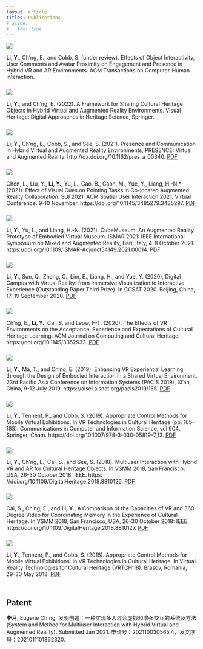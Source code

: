 ```yaml
---
layout: article
titles: Publications
# aside:
#   toc: true
---
```



<div class="item" style="padding-bottom:10px">
  <div class="item__image">
    <img class="image image--sm shadow" src="/assets/publications/publication-tochi.png"/>
  </div>
  <div class="item__content">
    <div class="item__description">
      <p><b>Li, Y.</b>, Ch’ng, E., and Cobb, S. (under review). Effects of Object Interactivity, User Comments and Avatar Proximity on Engagement and Presence in Hybrid VR and AR Environments. ACM Transactions on Computer-Human Interaction.</p>
    </div>
  </div>
</div>


<div class="item" style="padding-bottom:10px">
  <div class="item__image">
    <img class="image image--sm shadow" src="/assets/publications/publication-bookchapter.png"/>
  </div>
  <div class="item__content">
    <div class="item__description">
      <p><b>Li, Y.</b>, and Ch’ng, E. (2022). A Framework for Sharing Cultural Heritage Objects in Hybrid Virtual and Augmented Reality Environments. Visual Heritage: Digital Approaches in Heritage Science, Springer.</p>
    </div>
  </div>
</div>


<div class="item" style="padding-bottom:10px">
  <div class="item__image">
    <img class="image image--sm shadow" src="/assets/publications/publication-21-presence.png"/>
  </div>
  <div class="item__content">
    <div class="item__description">
      <p><b>Li, Y.</b>, Ch’ng, E., Cobb, S., and See, S. (2021). Presence and Communication in Hybrid Virtual and Augmented Reality Environments, PRESENCE: Virtual and Augmented Reality. http://dx.doi.org/10.1162/pres_a_00340.
      <a class="button button--success button--pill button--xs" href="https://www.researchgate.net/publication/354973645_Presence_and_Communication_in_Hybrid_Virtual_and_Augmented_Reality_Environments">PDF</a>
      </p>
    </div>
  </div>
</div>

<div class="item" style="padding-bottom:10px">
  <div class="item__image">
    <img class="image image--sm shadow" src="/assets/publications/publication-21-sui.png"/>
  </div>
  <div class="item__content">
    <div class="item__description">
      <p>Chen, L., Liu, Y., <b>Li, Y.</b>, Yu, L., Gao, B., Caon, M., Yue, Y., Liang, H.-N.* (2021). Effect of Visual Cues on Pointing Tasks in Co-located Augmented Reality Collaboration. SUI 2021: ACM Spatial User Interaction 2021. Virtual Conference. 9-10 November. https://doi.org/10.1145/3485279.3485297.
      <a class="button button--success button--pill button--xs" href="https://www.researchgate.net/publication/356065945_Effect_of_Visual_Cues_on_Pointing_Tasks_in_Co-located_Augmented_Reality_Collaboration">PDF</a>
      </p>
    </div>
  </div>
</div>


<div class="item" style="padding-bottom:10px">
  <div class="item__image">
    <img class="image image--sm shadow" src="/assets/publications/publication-21-ismar.png"/>
  </div>
  <div class="item__content">
    <div class="item__description">
      <p><b>Li, Y.</b>, Yu, L., and Liang, H.-N. (2021). CubeMuseum: An Augmented Reality Prototype of Embodied Virtual Museum. ISMAR 2021: IEEE International Symposium on Mixed and Augmented Reality, Bari, Italy, 4-8 October 2021. https://doi.org/10.1109/ISMAR-Adjunct54149.2021.00014.
      <a class="button button--success button--pill button--xs" href="https://www.researchgate.net/publication/355042157_CubeMuseum_An_Augmented_Reality_Prototype_of_Embodied_Virtual_Museum">PDF</a>
    </p>
    </div>
  </div>
</div>


<div class="item" style="padding-bottom:10px">
  <div class="item__image">
    <img class="image image--sm shadow" src="/assets/publications/publication-20-ccsat.png"/>
  </div>
  <div class="item__content">
    <div class="item__description">
      <p><b>Li, Y.</b>, Sun, Q., Zhang, C., Lim, E., Liang, H., and Yue, Y. (2020), Digital Campus with Virtual Reality: from Immersive Visualization to Interactive Experience (Outstanding Paper Third Prize). In CCSAT 2020. Beijing, China, 17-19 September 2020.
      <a class="button button--success button--pill button--xs" href="https://www.researchgate.net/publication/344780928_Digital_Campus_with_Virtual_Reality_from_Immersive_Visualization_to_Interactive_Experience">PDF</a>
      </p>
    </div>
  </div>
</div>

<div class="item" style="padding-bottom:10px">
  <div class="item__image">
    <img class="image image--sm shadow" src="/assets/publications/publication-20-jocch.png"/>
  </div>
  <div class="item__content">
    <div class="item__description">
      <p>Ch’ng, E., <b>Li, Y.</b>, Cai, S. and Leow, F-T. (2020). The Effects of VR Environments on the Acceptance, Experience and Expectations of Cultural Heritage Learning. ACM Journal on Computing and Cultural Heritage. https://doi.org/10.1145/3352933.
      <a class="button button--success button--pill button--xs" href="https://www.researchgate.net/publication/335527826_The_Effects_of_VR_Environments_on_the_Acceptance_Experience_and_Expectations_of_Cultural_Heritage_Learning">PDF</a>
      </p>
    </div>
  </div>
</div>

<div class="item" style="padding-bottom:10px">
  <div class="item__image">
    <img class="image image--sm shadow" src="/assets/publications/publication-19-pacis.png"/>
  </div>
  <div class="item__content">
    <div class="item__description">
      <p><b>Li, Y.</b>, Ma, T., and Ch’ng, E. (2019). Enhancing VR Experiential Learning through the Design of Embodied Interaction in a Shared Virtual Environment. 23rd Pacific Asia Conference on Information Systems (PACIS 2019), Xi’an, China, 9-12 July 2019. https://aisel.aisnet.org/pacis2019/185.
      <a class="button button--success button--pill button--xs" href="https://www.researchgate.net/publication/335527592_Enhancing_VR_Experiential_Learning_through_the_Design_of_Embodied_Interaction_in_a_Shared_Virtual_Environment">PDF</a>
      </p>
    </div>
  </div>
</div>

<div class="item" style="padding-bottom:10px">
  <div class="item__image">
    <img class="image image--sm shadow" src="/assets/publications/publication-19-appropriate.png"/>
  </div>
  <div class="item__content">
    <div class="item__description">
      <p><b>Li, Y.</b>, Tennent, P., and Cobb, S. (2019). Appropriate Control Methods for Mobile Virtual Exhibitions. In VR Technologies in Cultural Heritage (pp. 165–183). Communications in Computer and Information Science, vol 904. Springer, Cham. https://doi.org/10.1007/978-3-030-05819-7_13.
      <a class="button button--success button--pill button--xs" href="https://www.researchgate.net/publication/329603560_Appropriate_Control_Methods_for_Mobile_Virtual_Exhibitions_First_International_Conference_VRTCH_2018_Brasov_Romania_May_29-30_2018_Revised_Selected_Papers">PDF</a>
      </p>
    </div>
  </div>
</div>

<div class="item" style="padding-bottom:10px">
  <div class="item__image">
    <img class="image image--sm shadow" src="/assets/publications/publication-18-micho.png"/>
  </div>
  <div class="item__content">
    <div class="item__description">
      <p><b>Li, Y.</b>, Ch’ng, E., Cai, S., and See, S. (2018). Multiuser Interaction with Hybrid VR and AR for Cultural Heritage Objects. In VSMM 2018, San Francisco, USA, 26-30 October 2018: IEEE. https: //doi.org/10.1109/DigitalHeritage.2018.8810126.
      <a class="button button--success button--pill button--xs" href="https://www.researchgate.net/publication/326983773_Multiuser_Interaction_with_Hybrid_VR_and_AR_for_Cultural_Heritage_Objects">PDF</a>
      </p>
    </div>
  </div>
</div>

<div class="item" style="padding-bottom:10px">
  <div class="item__image">
    <img class="image image--sm shadow" src="/assets/publications/publication-18-360vr.png"/>
  </div>
  <div class="item__content">
    <div class="item__description">
      <p>Cai, S., Ch’ng, E., and <b>Li, Y.</b>, A Comparison of the Capacities of VR and 360-Degree Video for Coordinating Memory in the Experience of Cultural Heritage. In VSMM 2018, San Francisco, USA, 26-30 October 2018: IEEE. https://doi.org/10.1109/DigitalHeritage.2018.8810127.
      <a class="button button--success button--pill button--xs" href="https://www.researchgate.net/publication/327592428_A_Comparison_of_the_Capacities_of_VR_and_360-Degree_Video_for_Coordinating_Memory_in_the_Experience_of_Cultural_Heritage">PDF</a>
      </p>
    </div>
  </div>
</div>

<div class="item" style="padding-bottom:10px">
  <div class="item__image">
    <img class="image image--sm shadow" src="/assets/publications/publication-18-vrtch.png"/>
  </div>
  <div class="item__content">
    <div class="item__description">
      <p><b>Li, Y.</b>, Tennent, P., and Cobb, S. (2018). Appropriate Control Methods for Mobile Virtual Exhibitions. In VR Technologies in Cultural Heritage. In Virtual Reality Technologies for Cultural Heritage (VRTCH’18). Brasov, Romania, 29-30 May 2018.
      <a class="button button--success button--pill button--xs" href="https://www.researchgate.net/publication/329603560_Appropriate_Control_Methods_for_Mobile_Virtual_Exhibitions_First_International_Conference_VRTCH_2018_Brasov_Romania_May_29-30_2018_Revised_Selected_Papers">PDF</a>
      </p>
    </div>
  </div>
</div>


<!--
1. **Li Y.**, Ch’ng E., and Cobb S. (submitted). Effects of Object Interactivity, User Comments and Avatar Proximity on Engagement and Presence in Hybrid VR and AR Environments. International Journal of Human-Computer Studies.
2. **Li Y.**, Ch’ng E., Cobb S., and See S. (submitted). Presence and Communication in Hybrid Virtual and Augmented Reality Environments, PRESENCE: Virtual and Augmented Reality.
3. **Li Y.** and Ch’ng E. (accepted). Connecting Worlds: Hybrid Virtual and Augmented Reality Environment for Sharing Cultural Heritage Objects. Visual Heritage: Digital Approaches in Heritage Science, Springer.
4. **Li Y.**, Sun Q., Zhang C., Lim E., Liang H., and Yue Y. (2020), Digital Campus with Virtual Reality: from Immersive Visualization to Interactive Experience (Outstanding Paper Third Prize). In CCSAT 2020. Beijing, China, 17-19 September 2020.
5. Ch’ng E., **Li Y.**, Cai S. and Leow F-T. (2020). The Effects of VR Environments on the Acceptance, Experience and Expectations of Cultural Heritage Learning. ACM Journal on Computing and Cultural Heritage. https://doi.org/10.1145/3352933
6. **Li Y.**, Ma T., and Ch’ng E. (2019). Enhancing VR Experiential Learning through the Design of Embodied Interaction in a Shared Virtual Environment. 23rd Pacific Asia Conference on Information Systems (PACIS 2019), Xi’an, China, 9-12 July 2019. https://aisel.aisnet.org/pacis2019/185.
7. **Li Y.**, Tennent P., and Cobb S. (2019). Appropriate Control Methods for Mobile Virtual Exhibitions. In VR Technologies in Cultural Heritage (pp. 165–183). Communications in Computer and Information Science, vol 904. Springer, Cham. https://doi.org/10.1007/978-3-030-05819-7_13
8. **Li Y.**, Ch’ng E., Cai S., and See S. (2018). Multiuser Interaction with Hybrid VR and AR for Cultural Heritage Objects. In VSMM 2018, San Francisco, USA, 26-30 October 2018: IEEE. https: //doi.org/10.1109/DigitalHeritage.2018.8810126
9. Cai S., Ch’ng E., and **Li Y.** (2018). A Comparison of the Capacities of VR and 360-Degree Video for Coordinating Memory in the Experience of Cultural Heritage. In VSMM 2018, San Francisco, USA, 26-30 October 2018: IEEE. https://doi.org/10.1109/DigitalHeritage.2018.8810127
10. **Li Y.**, Tennent P., and Cobb S. (2018). Appropriate Control Methods for Mobile Virtual Exhibitions. In VR Technologies in Cultural Heritage. In Virtual Reality Technologies for Cultural Heritage (VRTCH’18). Brasov, Romania, 29-30 May 2018.
-->

## Patent
**李月**, Eugene Ch'ng. 发明创造：一种实现多人混合虚拟和增强交互的系统及方法 (System and Method for Multiuser Interaction with Hybrid Virtual and Augmented Reality). Submitted Jan 2021. 申请号：202110030565.4，发文序号：2021011101862320.